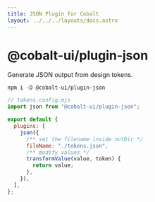 ```yaml
---
title: JSON Plugin for Cobalt
layout: ../../../layouts/docs.astro
---
```


# @cobalt-ui/plugin-json

Generate JSON output from design tokens.

```
npm i -D @cobalt-ui/plugin-json
```

```js
// tokens.config.mjs
import json from "@cobalt-ui/plugin-json";

export default {
  plugins: [
    json({
      /** set the filename inside outDir */
      fileName: "./tokens.json",
      /** modify values */
      transformValue(value, token) {
        return value;
      },
    }),
  ],
};
```
